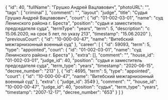 {
    "id": 40,
    "fullName": "Грушко Андрей Вацлавович",
    "photoURL": "",
    "tags": [
        "criminal"
    ],
    "comment": "",
    "layout": "judge",
    "title": "Судья Грушко Андрей Вацлавович",
    "court": {
        "id": "01-002-03-01",
        "name": "суд Ленинского района г. Бреста",
        "position": "судья и заместитель председателя суда",
        "termType": "years",
        "term": 5,
        "description": "c 15.06.2020, на срок 5 лет, по указу 213",
        "timestamp": "15.06.2020"
    },
    "previousCourt": {
        "id": "10-000-00-47",
        "name": "Витебский межгарнизонный военный суд"
    },
    "career": [
        {
            "id": 59093,
            "term": 5,
            "type": "appointed",
            "court": {
                "id": "01-002-03-01",
                "name": "суд Ленинского района г. Бреста"
            },
            "extra": [],
            "comment": "",
            "house_id": "01-002-03-01",
            "judge_id": 40,
            "position": "судья и заместитель председателя суда",
            "term_type": "years",
            "timestamp": "2020-06-15",
            "decree_number": "213"
        },
        {
            "id": 4695,
            "term": 5,
            "type": "appointed",
            "court": {
                "id": "10-000-00-47",
                "name": "Витебский межгарнизонный военный суд"
            },
            "extra": {
                "judge_id": 3549
            },
            "comment": "",
            "house_id": "10-000-00-47",
            "judge_id": 40,
            "position": "судья",
            "term_type": "years",
            "timestamp": "2007-12-17",
            "decree_number": "653"
        }
    ]
}